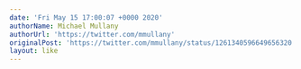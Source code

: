 ```yaml
---
date: 'Fri May 15 17:00:07 +0000 2020'
authorName: Michael Mullany
authorUrl: 'https://twitter.com/mmullany'
originalPost: 'https://twitter.com/mmullany/status/1261340596649656320'
layout: like
---
```

